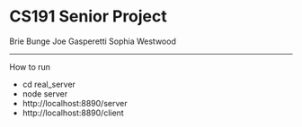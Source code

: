 # CS191 Senior Project

Brie Bunge
Joe Gasperetti
Sophia Westwood

---

How to run

- cd real_server
- node server
- http://localhost:8890/server
- http://localhost:8890/client
